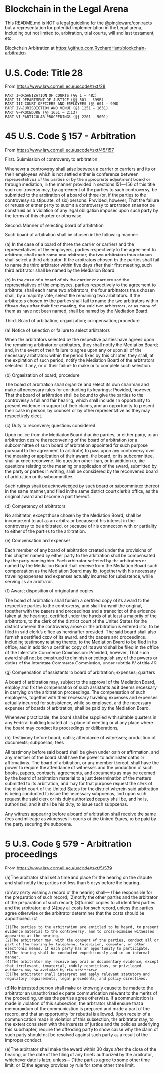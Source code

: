 # Blockchain in the Legal Arena
This README.md is NOT a legal guideline for the @pingleware/contracts but a representation for potential implementation in the Legal arena, including but not limited to, arbitration, trial courts, will and last testament, etc.

Blockchain Arbitration at https://github.com/RychardHunt/blockchain-arbitration

# U.S. Code: Title 28
From https://www.law.cornell.edu/uscode/text/28

    PART I—ORGANIZATION OF COURTS (§§ 1 – 482)
    PART II—DEPARTMENT OF JUSTICE (§§ 501 – 599B)
    PART III—COURT OFFICERS AND EMPLOYEES (§§ 601 – 998)
    PART IV—JURISDICTION AND VENUE (§§ 1251 – 1631)
    PART V—PROCEDURE (§§ 1651 – 2113)
    PART VI—PARTICULAR PROCEEDINGS (§§ 2201 – 5001)

# 45 U.S. Code § 157 - Arbitration
From https://www.law.cornell.edu/uscode/text/45/157

First. Submission of controversy to arbitration

Whenever a controversy shall arise between a carrier or carriers and its or their employees which is not settled either in conference between representatives of the parties or by the appropriate adjustment board or through mediation, in the manner provided in sections 151—156 of this title such controversy may, by agreement of the parties to such controversy, be submitted to the arbitration of a board of three (or, if the parties to the controversy so stipulate, of six) persons: Provided, however, That the failure or refusal of either party to submit a controversy to arbitration shall not be construed as a violation of any legal obligation imposed upon such party by the terms of this chapter or otherwise.

Second. Manner of selecting board of arbitration

Such board of arbitration shall be chosen in the following manner:

(a) In the case of a board of three the carrier or carriers and the representatives of the employees, parties respectively to the agreement to arbitrate, shall each name one arbitrator; the two arbitrators thus chosen shall select a third arbitrator. If the arbitrators chosen by the parties shall fail to name the third arbitrator within five days after their first meeting, such third arbitrator shall be named by the Mediation Board.

(b) In the case of a board of six the carrier or carriers and the representatives of the employees, parties respectively to the agreement to arbitrate, shall each name two arbitrators; the four arbitrators thus chosen shall, by a majority vote, select the remaining two arbitrators. If the arbitrators chosen by the parties shall fail to name the two arbitrators within fifteen days after their first meeting, the said two arbitrators, or as many of them as have not been named, shall be named by the Mediation Board.

Third. Board of arbitration; organization; compensation; procedure

(a) Notice of selection or failure to select arbitrators

When the arbitrators selected by the respective parties have agreed upon the remaining arbitrator or arbitrators, they shall notify the Mediation Board; and, in the event of their failure to agree upon any or upon all of the necessary arbitrators within the period fixed by this chapter, they shall, at the expiration of such period, notify the Mediation Board of the arbitrators selected, if any, or of their failure to make or to complete such selection.

(b) Organization of board; procedure

The board of arbitration shall organize and select its own chairman and make all necessary rules for conducting its hearings: Provided, however, That the board of arbitration shall be bound to give the parties to the controversy a full and fair hearing, which shall include an opportunity to present evidence in support of their claims, and an opportunity to present their case in person, by counsel, or by other representative as they may respectively elect.

(c) Duty to reconvene; questions considered

Upon notice from the Mediation Board that the parties, or either party, to an arbitration desire the reconvening of the board of arbitration (or a subcommittee of such board of arbitration appointed for such purpose pursuant to the agreement to arbitrate) to pass upon any controversy over the meaning or application of their award, the board, or its subcommittee, shall at once reconvene. No question other than, or in addition to, the questions relating to the meaning or application of the award, submitted by the party or parties in writing, shall be considered by the reconvened board of arbitration or its subcommittee.

Such rulings shall be acknowledged by such board or subcommittee thereof in the same manner, and filed in the same district court clerk’s office, as the original award and become a part thereof.

(d) Competency of arbitrators

No arbitrator, except those chosen by the Mediation Board, shall be incompetent to act as an arbitrator because of his interest in the controversy to be arbitrated, or because of his connection with or partiality to either of the parties to the arbitration.

(e) Compensation and expenses

Each member of any board of arbitration created under the provisions of this chapter named by either party to the arbitration shall be compensated by the party naming him. Each arbitrator selected by the arbitrators or named by the Mediation Board shall receive from the Mediation Board such compensation as the Mediation Board may fix, together with his necessary traveling expenses and expenses actually incurred for subsistence, while serving as an arbitrator.

(f) Award; disposition of original and copies

The board of arbitration shall furnish a certified copy of its award to the respective parties to the controversy, and shall transmit the original, together with the papers and proceedings and a transcript of the evidence taken at the hearings, certified under the hands of at least a majority of the arbitrators, to the clerk of the district court of the United States for the district wherein the controversy arose or the arbitration is entered into, to be filed in said clerk’s office as hereinafter provided. The said board shall also furnish a certified copy of its award, and the papers and proceedings, including testimony relating thereto, to the Mediation Board to be filed in its office; and in addition a certified copy of its award shall be filed in the office of the Interstate Commerce Commission: Provided, however, That such award shall not be construed to diminish or extinguish any of the powers or duties of the Interstate Commerce Commission, under subtitle IV of title 49.

(g) Compensation of assistants to board of arbitration; expenses; quarters

A board of arbitration may, subject to the approval of the Mediation Board, employ and fix the compensation of such assistants as it deems necessary in carrying on the arbitration proceedings. The compensation of such employees, together with their necessary traveling expenses and expenses actually incurred for subsistence, while so employed, and the necessary expenses of boards of arbitration, shall be paid by the Mediation Board.

Whenever practicable, the board shall be supplied with suitable quarters in any Federal building located at its place of meeting or at any place where the board may conduct its proceedings or deliberations.

(h) Testimony before board; oaths; attendance of witnesses; production of documents; subpoenas; fees

All testimony before said board shall be given under oath or affirmation, and any member of the board shall have the power to administer oaths or affirmations. The board of arbitration, or any member thereof, shall have the power to require the attendance of witnesses and the production of such books, papers, contracts, agreements, and documents as may be deemed by the board of arbitration material to a just determination of the matters submitted to its arbitration, and may for that purpose request the clerk of the district court of the United States for the district wherein said arbitration is being conducted to issue the necessary subpoenas, and upon such request the said clerk or his duly authorized deputy shall be, and he is, authorized, and it shall be his duty, to issue such subpoenas.

Any witness appearing before a board of arbitration shall receive the same fees and mileage as witnesses in courts of the United States, to be paid by the party securing the subpoena.

# 5 U.S. Code § 579 - Arbitration proceedings
From https://www.law.cornell.edu/uscode/text/5/579

(a)The arbitrator shall set a time and place for the hearing on the dispute and shall notify the parties not less than 5 days before the hearing.

(b)Any party wishing a record of the hearing shall—
    (1)be responsible for the preparation of such record;
    (2)notify the other parties and the arbitrator of the preparation of such record;
    (3)furnish copies to all identified parties and the arbitrator; and
    (4)pay all costs for such record, unless the parties agree otherwise or the arbitrator determines that the costs should be apportioned.
(c)

    (1)The parties to the arbitration are entitled to be heard, to present evidence material to the controversy, and to cross-examine witnesses appearing at the hearing.
    (2)The arbitrator may, with the consent of the parties, conduct all or part of the hearing by telephone, television, computer, or other electronic means, if each party has an opportunity to participate.
    (3)The hearing shall be conducted expeditiously and in an informal manner.
    (4)The arbitrator may receive any oral or documentary evidence, except that irrelevant, immaterial, unduly repetitious, or privileged evidence may be excluded by the arbitrator.
    (5)The arbitrator shall interpret and apply relevant statutory and regulatory requirements, legal precedents, and policy directives.

(d)No interested person shall make or knowingly cause to be made to the arbitrator an unauthorized ex parte communication relevant to the merits of the proceeding, unless the parties agree otherwise. If a communication is made in violation of this subsection, the arbitrator shall ensure that a memorandum of the communication is prepared and made a part of the record, and that an opportunity for rebuttal is allowed. Upon receipt of a communication made in violation of this subsection, the arbitrator may, to the extent consistent with the interests of justice and the policies underlying this subchapter, require the offending party to show cause why the claim of such party should not be resolved against such party as a result of the improper conduct.

(e)The arbitrator shall make the award within 30 days after the close of the hearing, or the date of the filing of any briefs authorized by the arbitrator, whichever date is later, unless—
    (1)the parties agree to some other time limit; or
    (2)the agency provides by rule for some other time limit.